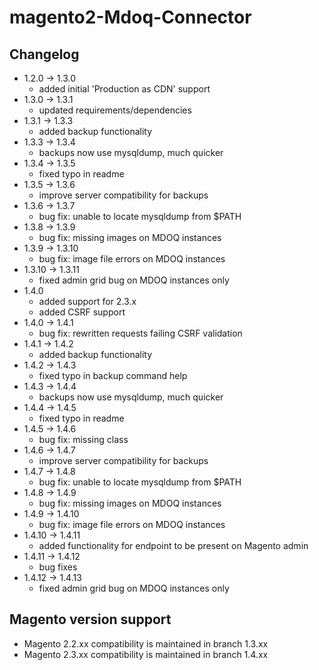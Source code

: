 # magento2-Mdoq-Connector

## Changelog
- 1.2.0 -> 1.3.0
    - added initial 'Production as CDN' support
- 1.3.0 -> 1.3.1
    - updated requirements/dependencies
- 1.3.1 -> 1.3.3
    - added backup functionality
- 1.3.3 -> 1.3.4
    - backups now use mysqldump, much quicker
- 1.3.4 -> 1.3.5
    - fixed typo in readme
- 1.3.5 -> 1.3.6
    - improve server compatibility for backups
- 1.3.6 -> 1.3.7
    - bug fix: unable to locate mysqldump from $PATH
- 1.3.8 -> 1.3.9
    - bug fix: missing images on MDOQ instances
- 1.3.9 -> 1.3.10
    - bug fix: image file errors on MDOQ instances
- 1.3.10 -> 1.3.11
    - fixed admin grid bug on MDOQ instances only
- 1.4.0 
    - added support for 2.3.x
    - added CSRF support
- 1.4.0 -> 1.4.1
    - bug fix: rewritten requests failing CSRF validation
- 1.4.1 -> 1.4.2
    - added backup functionality
- 1.4.2 -> 1.4.3
    - fixed typo in backup command help
- 1.4.3 -> 1.4.4
    - backups now use mysqldump, much quicker
- 1.4.4 -> 1.4.5
    - fixed typo in readme
- 1.4.5 -> 1.4.6
    - bug fix: missing class
- 1.4.6 -> 1.4.7
    - improve server compatibility for backups
- 1.4.7 -> 1.4.8
    - bug fix: unable to locate mysqldump from $PATH
- 1.4.8 -> 1.4.9
    - bug fix: missing images on MDOQ instances
- 1.4.9 -> 1.4.10
    - bug fix: image file errors on MDOQ instances
- 1.4.10 -> 1.4.11
    - added functionality for endpoint to be present on Magento admin
- 1.4.11 -> 1.4.12
    - bug fixes
- 1.4.12 -> 1.4.13
    - fixed admin grid bug on MDOQ instances only

## Magento version support
 - Magento 2.2.xx compatibility is maintained in branch 1.3.xx
 - Magento 2.3.xx compatibility is maintained in branch 1.4.xx
